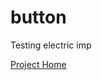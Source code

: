 button
======

Testing electric imp

<a href="http://rodgau.github.io/button/" target="_blank">Project Home</a>
